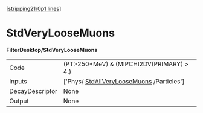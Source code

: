[[stripping21r0p1 lines]](./stripping21r0p1-commonparticles)

# StdVeryLooseMuons

**FilterDesktop/StdVeryLooseMuons**

|                 |                                                                                       |
|-----------------|---------------------------------------------------------------------------------------|
| Code            | (PT\>250\*MeV) & (MIPCHI2DV(PRIMARY) \> 4.)                                           |
| Inputs          | ['Phys/ [StdAllVeryLooseMuons](./stripping21r0p1-stdallveryloosemuons) /Particles'] |
| DecayDescriptor | None                                                                                  |
| Output          | None                                                                                  |
